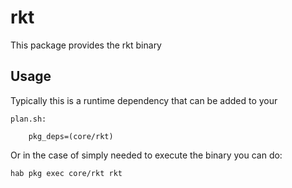 # rkt

This package provides the rkt binary

## Usage

Typically this is a runtime dependency that can be added to your

```
plan.sh:

    pkg_deps=(core/rkt)
```

Or in the case of simply needed to execute the binary you can do:

`hab pkg exec core/rkt rkt`
